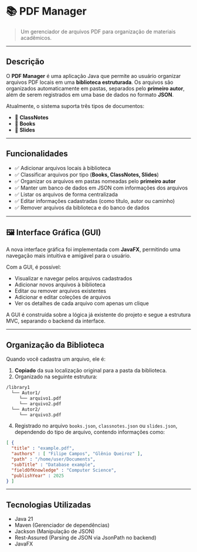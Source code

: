 # 📚 PDF Manager

> Um gerenciador de arquivos PDF para organização de materiais acadêmicos.

---

## Descrição

O **PDF Manager** é uma aplicação Java que permite ao usuário organizar arquivos PDF locais em uma **biblioteca estruturada**. Os arquivos são organizados automaticamente em pastas, separados pelo **primeiro autor**, além de serem registrados em uma base de dados no formato **JSON**.

Atualmente, o sistema suporta três tipos de documentos:

- 📝 **ClassNotes**
- 📖 **Books**
- 📑 **Slides**

---

## Funcionalidades

- ✅ Adicionar arquivos locais à biblioteca
- ✅ Classificar arquivos por tipo (**Books, ClassNotes, Slides**)
- ✅ Organizar os arquivos em pastas nomeadas pelo **primeiro autor**
- ✅ Manter um banco de dados em JSON com informações dos arquivos
- ✅ Listar os arquivos de forma centralizada
- ✅ Editar informações cadastradas (como título, autor ou caminho)
- ✅ Remover arquivos da biblioteca e do banco de dados

---

## 🖼️ Interface Gráfica (GUI)

A nova interface gráfica foi implementada com **JavaFX**, permitindo uma navegação mais intuitiva e amigável para o usuário.

Com a GUI, é possível:

- Visualizar e navegar pelos arquivos cadastrados
- Adicionar novos arquivos à biblioteca
- Editar ou remover arquivos existentes
- Adicionar e editar coleções de arquivos
- Ver os detalhes de cada arquivo com apenas um clique

A GUI é construída sobre a lógica já existente do projeto e segue a estrutura MVC, separando o backend da interface.

---

## Organização da Biblioteca

Quando você cadastra um arquivo, ele é:

1. **Copiado** da sua localização original para a pasta da biblioteca.
2. Organizado na seguinte estrutura:<br>
```bash
/library1
  └── Autor1/
     └── arquivo1.pdf
     └── arquivo2.pdf
  └── Autor2/
     └── arquivo3.pdf
```

4. Registrado no arquivo `books.json`, `classnotes.json` ou `slides.json`, dependendo do tipo de arquivo, contendo informações como:
```json
[ {
  "title" : "example.pdf",
  "authors" : [ "Filipe Campos", "Glênio Queiroz" ],
  "path" : "/home/user/Documents",
  "subTitle" : "Database example",
  "fieldOfKnowledge" : "Computer Science",
  "publishYear" : 2025
} ]
```

---

## Tecnologias Utilizadas
- Java 21
- Maven (Gerenciador de dependências)
- Jackson (Manipulação de JSON)
- Rest-Assured (Parsing de JSON via JsonPath no backend)
- JavaFX

